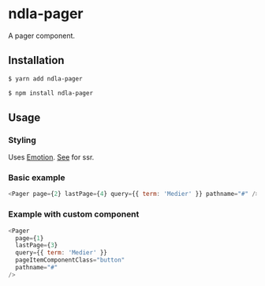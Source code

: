 # ndla-pager

A pager component.

## Installation

```sh
$ yarn add ndla-pager
```

```sh
$ npm install ndla-pager
```

## Usage

### Styling

Uses [Emotion](https://emotion.sh/). [See](https://emotion.sh/docs/ssr) for ssr.

### Basic example

```js
<Pager page={2} lastPage={4} query={{ term: 'Medier' }} pathname="#" />
```

### Example with custom component

```js
<Pager
  page={1}
  lastPage={3}
  query={{ term: 'Medier' }}
  pageItemComponentClass="button"
  pathname="#"
/>
```
